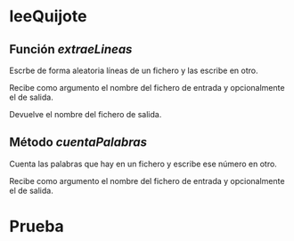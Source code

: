 # leeQuijote

## Función _extraeLineas_
Escrbe de forma aleatoria líneas de un fichero y las escribe en otro.

Recibe como argumento el nombre del fichero de entrada y opcionalmente el de salida.

Devuelve el nombre del fichero de salida.

## Método _cuentaPalabras_
Cuenta las palabras que hay en un fichero y escribe ese número en otro.

Recibe como argumento el nombre del fichero de entrada y opcionalmente el de salida.

# Prueba
